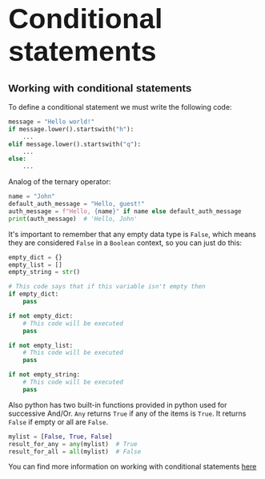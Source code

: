 # <span style="font-family:Helvetica; font-size:2em;">Conditional statements</span>

## <span style="font-family:Helvetica; font-size:1em">Working with conditional statements</span>
To define a conditional statement we must write the following code:
```python
message = "Hello world!"
if message.lower().startswith("h"):
    ...
elif message.lower().startswith("q"):
    ...
else:
    ...
```
Analog of the ternary operator:
```python
name = "John"
default_auth_message = "Hello, guest!"
auth_message = f"Hello, {name}" if name else default_auth_message 
print(auth_message)  # 'Hello, John'

```

It's important to remember that any empty data type is `False`, which means they are considered `False` in a `Boolean` context, so you can just do this:
```python
empty_dict = {}
empty_list = []
empty_string = str()

# This code says that if this variable isn't empty then
if empty_dict:
    pass

if not empty_dict:
    # This code will be executed
    pass

if not empty_list:
    # This code will be executed
    pass

if not empty_string:
    # This code will be executed
    pass
```
Also python has two built-in functions provided in python used for successive And/Or.
`Any` returns `True` if any of the items is `True`. It returns `False` if empty or all are `False`.
```python
mylist = [False, True, False]
result_for_any = any(mylist)  # True
result_for_all = all(mylist)  # False
```

You can find more information on working with conditional statements [here](https://www.w3schools.com/python/python_conditions.asp)
